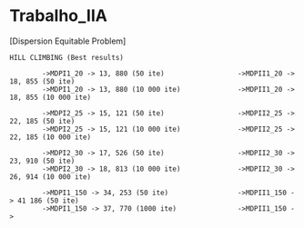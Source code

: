 # Trabalho_IIA

[Dispersion Equitable Problem]

    HILL CLIMBING (Best results)

            ->MDPI1_20 -> 13, 880 (50 ite)                  ->MDPII1_20 -> 18, 855 (50 ite)
            ->MDPI1_20 -> 13, 880 (10 000 ite)              ->MDPII1_20 -> 18, 855 (10 000 ite)

            ->MDPI2_25 -> 15, 121 (50 ite)                  ->MDPII2_25 -> 22, 185 (50 ite)
            ->MDPI2_25 -> 15, 121 (10 000 ite)              ->MDPII2_25 -> 22, 185 (10 000 ite)

            ->MDPI2_30 -> 17, 526 (50 ite)                  ->MDPII2_30 -> 23, 910 (50 ite)
            ->MDPI2_30 -> 18, 813 (10 000 ite)              ->MDPII2_30 -> 26, 914 (10 000 ite)

            ->MDPI1_150 -> 34, 253 (50 ite)                 ->MDPII1_150 -> 41 186 (50 ite)         
            ->MDPI1_150 -> 37, 770 (1000 ite)               ->MDPII1_150 ->   
